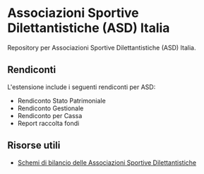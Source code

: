 # Associazioni Sportive Dilettantistiche (ASD) Italia
Repository per Associazioni Sportive Dilettantistiche (ASD) Italia.

## Rendiconti
L'estensione include i seguenti rendiconti per ASD:
* Rendiconto Stato Patrimoniale
* Rendiconto Gestionale
* Rendiconto per Cassa
* Report raccolta fondi  

## Risorse utili
* [Schemi di bilancio delle Associazioni Sportive Dilettantistiche](https://www.fondazionenazionalecommercialisti.it/filemanager/active/01688/2023_12_13_Schemi_di_bilancio_ASDdef.pdf?fid=1688)  